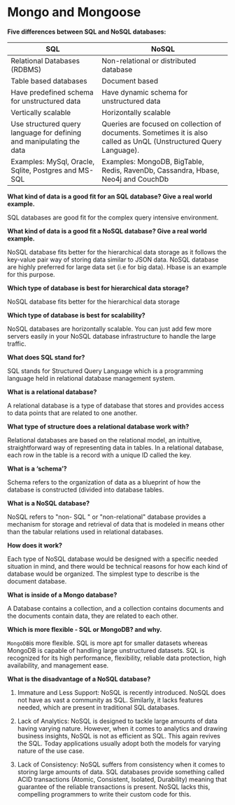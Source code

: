 # Mongo and Mongoose

**Five differences between SQL and NoSQL databases:**

| SQL                                                                  | NoSQL                                                                                                              |
| -------------------------------------------------------------------- | ------------------------------------------------------------------------------------------------------------------ |
| Relational Databases (RDBMS)                                         | Non-relational or distributed database                                                                             |
| Table based databases                                                | Document based                                                                                                     |
| Have predefined schema for unstructured data                         | Have dynamic schema for unstructured data                                                                          |
| Vertically scalable                                                  | Horizontally scalable                                                                                              |
| Use structured query language for defining and manipulating the data | Queries are focused on collection of documents. Sometimes it is also called as UnQL (Unstructured Query Language). |
| Examples: MySql, Oracle, Sqlite, Postgres and MS-SQL                 | Examples: MongoDB, BigTable, Redis, RavenDb, Cassandra, Hbase, Neo4j and CouchDb                                   |

**What kind of data is a good fit for an SQL database?
Give a real world example.**

SQL databases are good fit for the complex query intensive environment.

**What kind of data is a good fit a NoSQL database?
Give a real world example.**

NoSQL database fits better for the hierarchical data storage as it follows the key-value pair way of storing data similar to JSON data. NoSQL database are highly preferred for large data set (i.e for big data). Hbase is an example for this purpose.

**Which type of database is best for hierarchical data storage?**

NoSQL database fits better for the hierarchical data storage

**Which type of database is best for scalability?**

NoSQL databases are horizontally scalable. You can just add few more servers easily in your NoSQL database infrastructure to handle the large traffic.

**What does SQL stand for?**

SQL stands for Structured Query Language which is a programming language held in relational database management system.

**What is a relational database?**

A relational database is a type of database that stores and provides access to data points that are related to one another.

**What type of structure does a relational database work with?**

Relational databases are based on the relational model, an intuitive, straightforward way of representing data in tables. In a relational database, each row in the table is a record with a unique ID called the key.

**What is a ‘schema’?**

Schema refers to the organization of data as a blueprint of how the database is constructed (divided into database tables.

**What is a NoSQL database?**

NoSQL refers to "non- SQL " or "non-relational" database provides a mechanism for storage and retrieval of data that is modeled in means other than the tabular relations used in relational databases.

**How does it work?**

Each type of NoSQL database would be designed with a specific needed situation in mind, and there would be technical reasons for how each kind of database would be organized. The simplest type to describe is the document database.

**What is inside of a Mongo database?**

A Database contains a collection, and a collection contains documents and the documents contain data, they are related to each other.

**Which is more flexible - SQL or MongoDB? and why.**

`MongoDB`is more flexible. SQL is more apt for smaller datasets whereas MongoDB is capable of handling large unstructured datasets. SQL is recognized for its high performance, flexibility, reliable data protection, high availability, and management ease.

**What is the disadvantage of a NoSQL database?**

1. Immature and Less Support: NoSQL is recently introduced. NoSQL does not have as vast a community as SQL. Similarly, it lacks features needed, which are present in traditional SQL databases.

2. Lack of Analytics: NoSQL is designed to tackle large amounts of data having varying nature. However, when it comes to analytics and drawing business insights, NoSQL is not as efficient as SQL. This again revives the SQL. Today applications usually adopt both the models for varying nature of the use case.

3. Lack of Consistency: NoSQL suffers from consistency when it comes to storing large amounts of data. SQL databases provide something called ACID transactions (Atomic, Consistent, Isolated, Durability) meaning that guarantee of the reliable transactions is present. NoSQL lacks this, compelling programmers to write their custom code for this.
